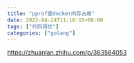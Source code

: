 ```yaml
---
title: "pprof查docker内存占用"
date: 2022-04-24T11:10:15+08:00
tags: ["代码调优"]
categories: ["golang"]
---
```

https://zhuanlan.zhihu.com/p/363584053







